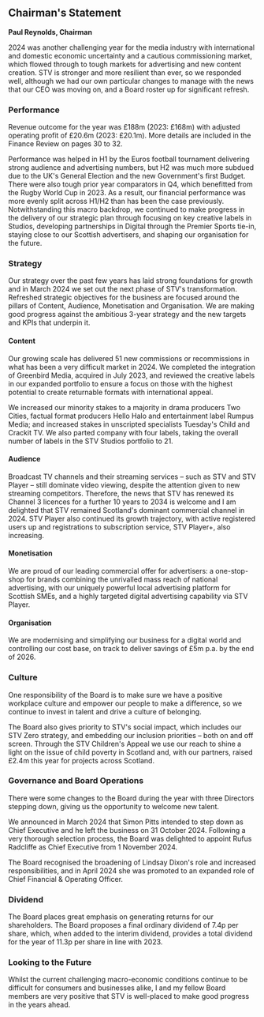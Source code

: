 ## Chairman's Statement

**Paul Reynolds, Chairman**

2024 was another challenging year for the media industry with international and domestic economic uncertainty and a cautious commissioning market, which flowed through to tough markets for advertising and new content creation. STV is stronger and more resilient than ever, so we responded well, although we had our own particular changes to manage with the news that our CEO was moving on, and a Board roster up for significant refresh.

### Performance

Revenue outcome for the year was £188m (2023: £168m) with adjusted operating profit of £20.6m (2023: £20.1m). More details are included in the Finance Review on pages 30 to 32.

Performance was helped in H1 by the Euros football tournament delivering strong audience and advertising numbers, but H2 was much more subdued due to the UK's General Election and the new Government's first Budget. There were also tough prior year comparators in Q4, which benefitted from the Rugby World Cup in 2023. As a result, our financial performance was more evenly split across H1/H2 than has been the case previously. Notwithstanding this macro backdrop, we continued to make progress in the delivery of our strategic plan through focusing on key creative labels in Studios, developing partnerships in Digital through the Premier Sports tie-in, staying close to our Scottish advertisers, and shaping our organisation for the future.

### Strategy

Our strategy over the past few years has laid strong foundations for growth and in March 2024 we set out the next phase of STV's transformation. Refreshed strategic objectives for the business are focused around the pillars of Content, Audience, Monetisation and Organisation. We are making good progress against the ambitious 3-year strategy and the new targets and KPIs that underpin it.

#### Content
Our growing scale has delivered 51 new commissions or recommissions in what has been a very difficult market in 2024. We completed the integration of Greenbird Media, acquired in July 2023, and reviewed the creative labels in our expanded portfolio to ensure a focus on those with the highest potential to create returnable formats with international appeal.

We increased our minority stakes to a majority in drama producers Two Cities, factual format producers Hello Halo and entertainment label Rumpus Media; and increased stakes in unscripted specialists Tuesday's Child and Crackit TV. We also parted company with four labels, taking the overall number of labels in the STV Studios portfolio to 21.

#### Audience
Broadcast TV channels and their streaming services – such as STV and STV Player – still dominate video viewing, despite the attention given to new streaming competitors. Therefore, the news that STV has renewed its Channel 3 licences for a further 10 years to 2034 is welcome and I am delighted that STV remained Scotland's dominant commercial channel in 2024. STV Player also continued its growth trajectory, with active registered users up and registrations to subscription service, STV Player+, also increasing.

#### Monetisation
We are proud of our leading commercial offer for advertisers: a one-stop-shop for brands combining the unrivalled mass reach of national advertising, with our uniquely powerful local advertising platform for Scottish SMEs, and a highly targeted digital advertising capability via STV Player.

#### Organisation
We are modernising and simplifying our business for a digital world and controlling our cost base, on track to deliver savings of £5m p.a. by the end of 2026.

### Culture

One responsibility of the Board is to make sure we have a positive workplace culture and empower our people to make a difference, so we continue to invest in talent and drive a culture of belonging.

The Board also gives priority to STV's social impact, which includes our STV Zero strategy, and embedding our inclusion priorities – both on and off screen. Through the STV Children's Appeal we use our reach to shine a light on the issue of child poverty in Scotland and, with our partners, raised £2.4m this year for projects across Scotland.

### Governance and Board Operations

There were some changes to the Board during the year with three Directors stepping down, giving us the opportunity to welcome new talent.

We announced in March 2024 that Simon Pitts intended to step down as Chief Executive and he left the business on 31 October 2024. Following a very thorough selection process, the Board was delighted to appoint Rufus Radcliffe as Chief Executive from 1 November 2024.

The Board recognised the broadening of Lindsay Dixon's role and increased responsibilities, and in April 2024 she was promoted to an expanded role of Chief Financial & Operating Officer.

### Dividend

The Board places great emphasis on generating returns for our shareholders. The Board proposes a final ordinary dividend of 7.4p per share, which, when added to the interim dividend, provides a total dividend for the year of 11.3p per share in line with 2023.

### Looking to the Future

Whilst the current challenging macro-economic conditions continue to be difficult for consumers and businesses alike, I and my fellow Board members are very positive that STV is well-placed to make good progress in the years ahead.